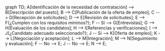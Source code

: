 graph TD;
    A[Identificación de la necesidad de contratación] --> B[Descripción del puesto];
    B --> C[Publicación de la oferta de empleo];
    C --> D[Recepción de solicitudes];
    D --> E[Revisión de solicitudes];
    E --> F{¿Cumplen con los requisitos mínimos?};
    F -- Sí --> G[Entrevistas];
    G --> H[Evaluación de los candidatos];
    H --> I[Referencias y verificaciones];
    I --> J{¿Candidato adecuado seleccionado?};
    J -- Sí --> K[Oferta de empleo];
    K --> L[Negociación y aceptación];
    L --> M[Integración];
    M --> N[Seguimiento y evaluación];
    F -- No --> E;
    J -- No --> E;
    N --> E;
